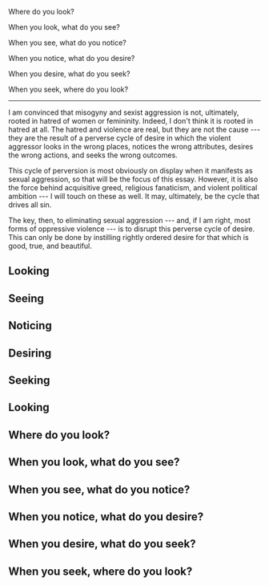 ---
---

Where do you look?

When you look, what do you see?

When you see, what do you notice?

When you notice, what do you desire?

When you desire, what do you seek?

When you seek, where do you look?

------

I am convinced that misogyny and sexist aggression is not, ultimately, rooted in hatred of women or femininity. Indeed, I don't think it is rooted in hatred at all. The hatred and violence are real, but they are not the cause --- they are the result of a perverse cycle of desire in which the violent aggressor looks in the wrong places, notices the wrong attributes, desires the wrong actions, and seeks the wrong outcomes.

This cycle of perversion is most obviously on display when it manifests as sexual aggression, so that will be the focus of this essay. However, it is also the force behind acquisitive greed, religious fanaticism, and violent political ambition --- I will touch on these as well. It may, ultimately, be the cycle that drives all sin.

The key, then, to eliminating sexual aggression --- and, if I am right, most forms of oppressive violence --- is to disrupt this perverse cycle of desire. This can only be done by instilling rightly ordered desire for that which is good, true, and beautiful.


## Looking






## Seeing

## Noticing

## Desiring

## Seeking

## Looking








## Where do you look?

## When you look, what do you see?

## When you see, what do you notice?

## When you notice, what do you desire?

## When you desire, what do you seek?

## When you seek, where do you look?
